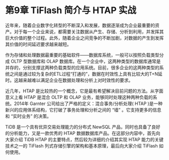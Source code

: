 # 第9章 TiFlash 简介与 HTAP 实战

近年来，随着企业数字化转型的不断深入和发展，数据逐渐成为企业最重要的资产。对于每一个企业来说，都需要关注数据从产生、存储、分析到利用，并发挥其巨大价值的整个过程。此外，随着企业之间竞争的不断加剧，对数据的产生到发挥其价值的时间延迟要求越来越短。

作为存储和处理数据最重要的基础软件——数据库系统，一般可以按照负载类型分成 OLTP 型数据库和 OLAP 数据库。在一个企业中，这两种类型的数据库通常是并存的，分别支撑这两种负载类型的应用系统。目前，很多企业的这两种类型的系统之间是通过较为复杂的ETL过程“打通的”，数据在时效性上具有比较大的T+N延时。这越来越难以满足企业在数据处理和分析上对时效性的要求。

近几年，HTAP 是比较热的一个概念，它是最有希望解决目前问题的方法。从字面意义上看 HTAP 是混合 OLTP 和 OLAP 业务，能够同时处理这种两种负载的系统。2014年 Garnter 公司给出了严格的定义：混合事务/分析处理( HTAP )是一种新兴的应用体系结构，它打破了事务处理和分析之间的 “墙” 。它支持更多的信息和 “实时业务” 的决策。

TiDB 是一个具有优异交易处理能力的分布式 NewSQL 产品，同时也具备了良好的分析能力，又是一款优秀的 HTAP 数据数据库产品。在这部分内容中，首先向大家介绍 TiDB HTAP 的主要特点，然后较为详细的介绍其实现 HTAP 能力的关键技术之一的 TiFlash 列式存储引擎的架构和基本原理，最后向大家介绍 TiFlash 如何使用。
